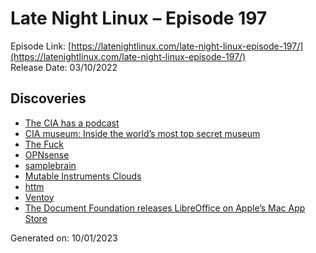 # Late Night Linux – Episode 197
Episode Link: [https://latenightlinux.com/late-night-linux-episode-197/](https://latenightlinux.com/late-night-linux-episode-197/)  
Release Date: 03/10/2022
## Discoveries
* [The CIA has a podcast](https://thelangleyfiles.transistor.fm/subscribe)
* [CIA museum: Inside the world’s most top secret museum](https://www.bbc.co.uk/news/world-us-canada-63023876)
* [The Fuck](https://github.com/nvbn/thefuck/)
* [OPNsense](https://opnsense.org/)
* [samplebrain](https://gitlab.com/then-try-this/samplebrain)
* [Mutable Instruments Clouds](https://github.com/pichenettes/eurorack)
* [httm](https://github.com/kimono-koans/httm)
* [Ventoy](https://www.ventoy.net/en/index.html)
* [The Document Foundation releases LibreOffice on Apple’s Mac App Store](https://blog.documentfoundation.org/blog/2022/09/19/the-document-foundation-releases-libreoffice-on-apples-mac-app-store/)

Generated on: 10/01/2023